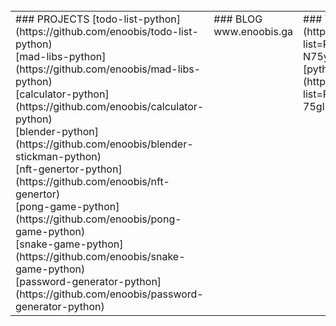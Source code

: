  <div align="center">
  </div>
<span>&nbsp;&nbsp;&nbsp;&nbsp;&nbsp;&nbsp;&nbsp;&nbsp;</span>
<span>&nbsp;&nbsp;&nbsp;&nbsp;&nbsp;&nbsp;&nbsp;&nbsp;</span>
<span>&nbsp;&nbsp;&nbsp;&nbsp;&nbsp;&nbsp;&nbsp;&nbsp;</span>
<span>&nbsp;&nbsp;&nbsp;&nbsp;&nbsp;&nbsp;&nbsp;&nbsp;</span>

<td align="left">

<table><tr><td valign="top" width="50%">
### PROJECTS
<!-- recent_releases starts -->
[todo-list-python](https://github.com/enoobis/todo-list-python)</br>
[mad-libs-python](https://github.com/enoobis/mad-libs-python)</br>
[calculator-python](https://github.com/enoobis/calculator-python)</br>
[blender-python](https://github.com/enoobis/blender-stickman-python)</br> 
[nft-genertor-python](https://github.com/enoobis/nft-genertor)</br> 
[pong-game-python](https://github.com/enoobis/pong-game-python)</br>
[snake-game-python](https://github.com/enoobis/snake-game-python)</br> 
[password-generator-python](https://github.com/enoobis/password-generator-python)</br>


</td><td valign="top" width="40%">
### BLOG
<!-- blog starts -->
www.enoobis.ga
 
</td><td valign="top" width="10%">
### YOUTUBE
<!-- tils starts -->
[python](https://www.youtube.com/playlist?list=PLql3uvAHMl-N75yWwlRhLGRHym75HpMkl)</br>
[python-practice](https://www.youtube.com/playlist?list=PLql3uvAHMl-OdVcnNBRP-75gIkjVIPXHz) 
 
<table><tr>
</div>



